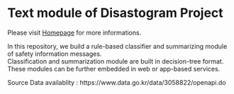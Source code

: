 # Text module of Disastogram Project

Please visit [Homepage](https://yonseipremed21.notion.site/Disastogram-3-c718b874f4274c368e49cfd5d141bfb3) for more informations. <br>
<p>
In this repository, we build a rule-based classifier and summarizing module of safety information messages.<br/>
Classification and summarization module are built in decision-tree format. <br/>
These modules can be further embedded in web or app-based services.
<p>
Source Data availablity : https://www.data.go.kr/data/3058822/openapi.do <br>
